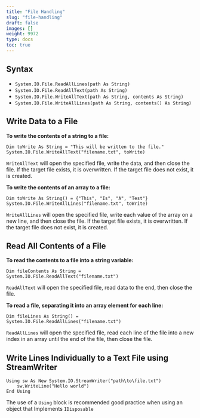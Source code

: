 ```yaml
---
title: "File Handling"
slug: "file-handling"
draft: false
images: []
weight: 9972
type: docs
toc: true
---
```


## Syntax
- `System.IO.File.ReadAllLines(path As String)`
- `System.IO.File.ReadAllText(path As String)`
- `System.IO.File.WriteAllText(path As String, contents As String)`
- `System.IO.File.WriteAllLines(path As String, contents() As String)`

## Write Data to a File
**To write the contents of a string to a file:**

    Dim toWrite As String = "This will be written to the file."
    System.IO.File.WriteAllText("filename.txt", toWrite)

`WriteAllText` will open the specified file, write the data, and then close the file. If the target file exists, it is overwritten. If the target file does not exist, it is created.

**To write the contents of an array to a file:**

    Dim toWrite As String() = {"This", "Is", "A", "Test"}
    System.IO.File.WriteAllLines("filename.txt", toWrite)

 `WriteAllLines` will open the specified file, write each value of the array on a new line, and then close the file. If the target file exists, it is overwritten. If the target file does not exist, it is created.

## Read All Contents of a File
**To read the contents to a file into a string variable:**

    Dim fileContents As String = System.IO.File.ReadAllText("filename.txt")

`ReadAllText` will open the specified file, read data to the end, then close the file.

**To read a file, separating it into an array element for each line:**

    Dim fileLines As String() = System.IO.File.ReadAllLines("filename.txt")

`ReadAllLines` will open the specified file, read each line of the file into a new index in an array until the end of the file, then close the file.

## Write Lines Individually to a Text File using StreamWriter
    Using sw As New System.IO.StreamWriter("path\to\file.txt")
        sw.WriteLine("Hello world")
    End Using

The use of a `Using` block is recommended good practice when using an object that Implements `IDisposable`

